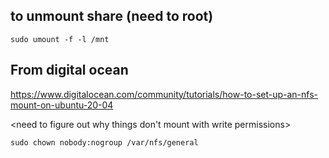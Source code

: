 
## to unmount share (need to root)
```
sudo umount -f -l /mnt
```
## From digital ocean

https://www.digitalocean.com/community/tutorials/how-to-set-up-an-nfs-mount-on-ubuntu-20-04

<need to figure out why things don't mount with write permissions>
```
sudo chown nobody:nogroup /var/nfs/general
```
